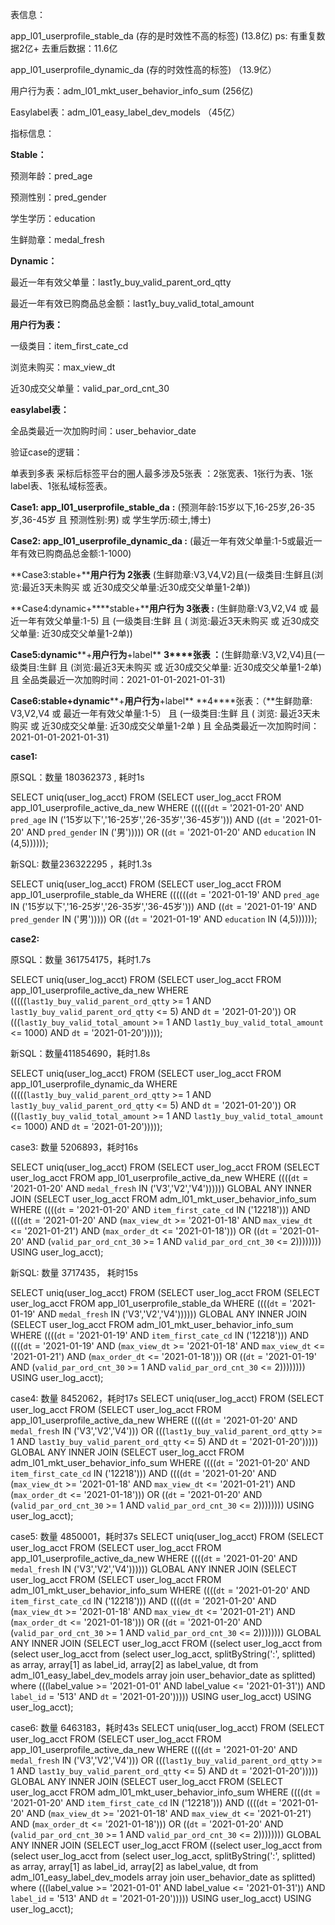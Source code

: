 表信息：

app_l01_userprofile_stable_da (存的是时效性不高的标签) (13.8亿)  ps: 有重复数据2亿+ 去重后数据：11.6亿

app_l01_userprofile_dynamic_da (存的时效性高的标签) （13.9亿）



 用户行为表：adm_l01_mkt_user_behavior_info_sum (256亿)



 Easylabel表：adm_l01_easy_label_dev_models （45亿）



指标信息：

**Stable：**

预测年龄：pred_age  

预测性别：pred_gender

学生学历：education

生鲜勋章：medal_fresh

**Dynamic：**

最近一年有效父单量：last1y_buy_valid_parent_ord_qtty

最近一年有效已购商品总金额：last1y_buy_valid_total_amount

**用户行为表：**

一级类目：item_first_cate_cd

浏览未购买：max_view_dt 

近30成交父单量：valid_par_ord_cnt_30

**easylabel表：**  

全品类最近一次加购时间：user_behavior_date



验证case的逻辑：

单表到多表 采标后标签平台的圈人最多涉及5张表 ：2张宽表、1张行为表、1张label表、1张私域标签表。

**Case1: app_l01_userprofile_stable_da**  **:** (预测年龄:15岁以下,16-25岁,26-35岁,36-45岁 且 预测性别:男) 或 学生学历:硕士,博士)

**Case2: app_l01_userprofile_dynamic_da :** (最近一年有效父单量:1-5或最近一年有效已购商品总金额:1-1000)

**Case3:stable+****用户行为 2张表** (生鲜勋章:V3,V4,V2)且(一级类目:生鲜且(浏览:最近3天未购买 或 近30成交父单量:近30成交父单量1-2单))

**Case4:dynamic+****stable+****用户行为 3张表 :** (生鲜勋章:V3,V2,V4 或 最近一年有效父单量:1-5) 且 (一级类目:生鲜 且 ( 浏览:最近3天未购买 或 近30成交父单量: 近30成交父单量1-2单))

**Case5:dynamic****+****用户行为****+label** **3****张表 ：**(生鲜勋章:V3,V2,V4)且(一级类目:生鲜 且 (浏览:最近3天未购买 或 近30成交父单量: 近30成交父单量1-2单) 且 全品类最近一次加购时间：2021-01-01-2021-01-31)

**Case6:stable+dynamic****+****用户行为****+label** **4****张表：（**生鲜勋章: V3,V2,V4 或 最近一年有效父单量:1-5） 且 (一级类目:生鲜 且 ( 浏览: 最近3天未购买 或 近30成交父单量: 近30成交父单量1-2单 ) 且 全品类最近一次加购时间：2021-01-01-2021-01-31)



**case1:** 

原SQL：数量 180362373 , 耗时1s

SELECT uniq(user_log_acct) FROM (SELECT user_log_acct FROM app_l01_userprofile_active_da_new WHERE ((((((`dt` = '2021-01-20' AND `pred_age` IN ('15岁以下','16-25岁','26-35岁','36-45岁'))) AND ((`dt` = '2021-01-20' AND `pred_gender` IN ('男'))))) OR ((`dt` = '2021-01-20' AND `education` IN (4,5))))));

新SQL: 数量236322295 ，耗时1.3s

SELECT uniq(user_log_acct) FROM (SELECT user_log_acct FROM app_l01_userprofile_stable_da WHERE ((((((`dt` = '2021-01-19' AND `pred_age` IN ('15岁以下','16-25岁','26-35岁','36-45岁'))) AND ((`dt` = '2021-01-19' AND `pred_gender` IN ('男'))))) OR ((`dt` = '2021-01-19' AND `education` IN (4,5))))));


**case2:** 

原SQL：数量 361754175，耗时1.7s

SELECT uniq(user_log_acct) FROM (SELECT user_log_acct FROM app_l01_userprofile_active_da_new WHERE (((((`last1y_buy_valid_parent_ord_qtty` >= 1 AND `last1y_buy_valid_parent_ord_qtty` <= 5) AND `dt` = '2021-01-20')) OR (((`last1y_buy_valid_total_amount` >= 1 AND `last1y_buy_valid_total_amount` <= 1000) AND `dt` = '2021-01-20')))));

新SQL：数量411854690，耗时1.8s

SELECT uniq(user_log_acct) FROM (SELECT user_log_acct FROM app_l01_userprofile_dynamic_da WHERE (((((`last1y_buy_valid_parent_ord_qtty` >= 1 AND `last1y_buy_valid_parent_ord_qtty` <= 5) AND `dt` = '2021-01-20')) OR (((`last1y_buy_valid_total_amount` >= 1 AND `last1y_buy_valid_total_amount` <= 1000) AND `dt` = '2021-01-20')))));



case3: 数量 5206893，耗时16s

SELECT uniq(user_log_acct) FROM (SELECT user_log_acct FROM (SELECT user_log_acct FROM app_l01_userprofile_active_da_new WHERE ((((`dt` = '2021-01-20' AND `medal_fresh` IN ('V3','V2','V4')))))) GLOBAL ANY INNER JOIN (SELECT user_log_acct FROM adm_l01_mkt_user_behavior_info_sum WHERE ((((`dt` = '2021-01-20' AND `item_first_cate_cd` IN ('12218'))) AND ((((`dt` = '2021-01-20' AND (`max_view_dt` >= '2021-01-18' AND `max_view_dt` <= '2021-01-21') AND (`max_order_dt` <= '2021-01-18'))) OR ((`dt` = '2021-01-20' AND (`valid_par_ord_cnt_30` >= 1 AND `valid_par_ord_cnt_30` <= 2)))))))) USING user_log_acct);



新SQL: 数量 3717435， 耗时15s

SELECT uniq(user_log_acct) FROM (SELECT user_log_acct FROM (SELECT user_log_acct FROM app_l01_userprofile_stable_da WHERE ((((`dt` = '2021-01-19' AND `medal_fresh` IN ('V3','V2','V4')))))) GLOBAL ANY INNER JOIN (SELECT user_log_acct FROM adm_l01_mkt_user_behavior_info_sum WHERE ((((`dt` = '2021-01-19' AND `item_first_cate_cd` IN ('12218'))) AND ((((`dt` = '2021-01-19' AND (`max_view_dt` >= '2021-01-18' AND `max_view_dt` <= '2021-01-21') AND (`max_order_dt` <= '2021-01-18'))) OR ((`dt` = '2021-01-19' AND (`valid_par_ord_cnt_30` >= 1 AND `valid_par_ord_cnt_30` <= 2)))))))) USING user_log_acct);




case4: 数量 8452062，耗时17s
SELECT uniq(user_log_acct) FROM (SELECT user_log_acct FROM (SELECT user_log_acct FROM app_l01_userprofile_active_da_new WHERE ((((`dt` = '2021-01-20' AND `medal_fresh` IN ('V3','V2','V4'))) OR (((`last1y_buy_valid_parent_ord_qtty` >= 1 AND `last1y_buy_valid_parent_ord_qtty` <= 5) AND `dt` = '2021-01-20'))))) GLOBAL ANY INNER JOIN (SELECT user_log_acct FROM adm_l01_mkt_user_behavior_info_sum WHERE ((((`dt` = '2021-01-20' AND `item_first_cate_cd` IN ('12218'))) AND ((((`dt` = '2021-01-20' AND (`max_view_dt` >= '2021-01-18' AND `max_view_dt` <= '2021-01-21') AND (`max_order_dt` <= '2021-01-18'))) OR ((`dt` = '2021-01-20' AND (`valid_par_ord_cnt_30` >= 1 AND `valid_par_ord_cnt_30` <= 2)))))))) USING user_log_acct);


case5: 数量 4850001，耗时37s
SELECT uniq(user_log_acct) FROM (SELECT user_log_acct FROM (SELECT user_log_acct FROM app_l01_userprofile_active_da_new WHERE ((((`dt` = '2021-01-20' AND `medal_fresh` IN ('V3','V2','V4')))))) GLOBAL ANY INNER JOIN (SELECT user_log_acct FROM (SELECT user_log_acct FROM adm_l01_mkt_user_behavior_info_sum WHERE ((((`dt` = '2021-01-20' AND `item_first_cate_cd` IN ('12218'))) AND ((((`dt` = '2021-01-20' AND (`max_view_dt` >= '2021-01-18' AND `max_view_dt` <= '2021-01-21') AND (`max_order_dt` <= '2021-01-18'))) OR ((`dt` = '2021-01-20' AND (`valid_par_ord_cnt_30` >= 1 AND `valid_par_ord_cnt_30` <= 2)))))))) GLOBAL ANY INNER JOIN (SELECT user_log_acct FROM ((select user_log_acct from (select user_log_acct from (select user_log_acct, splitByString(':', splitted) as array, array[1] as label_id, array[2] as label_value, dt from adm_l01_easy_label_dev_models array join user_behavior_date as splitted) where (((label_value >= '2021-01-01' AND label_value <= '2021-01-31')) AND `label_id` = '513' AND `dt` = '2021-01-20'))))) USING user_log_acct) USING user_log_acct);


case6: 数量 6463183，耗时43s
SELECT uniq(user_log_acct) FROM (SELECT user_log_acct FROM (SELECT user_log_acct FROM app_l01_userprofile_active_da_new WHERE ((((`dt` = '2021-01-20' AND `medal_fresh` IN ('V3','V2','V4'))) OR (((`last1y_buy_valid_parent_ord_qtty` >= 1 AND `last1y_buy_valid_parent_ord_qtty` <= 5) AND `dt` = '2021-01-20'))))) GLOBAL ANY INNER JOIN (SELECT user_log_acct FROM (SELECT user_log_acct FROM adm_l01_mkt_user_behavior_info_sum WHERE ((((`dt` = '2021-01-20' AND `item_first_cate_cd` IN ('12218'))) AND ((((`dt` = '2021-01-20' AND (`max_view_dt` >= '2021-01-18' AND `max_view_dt` <= '2021-01-21') AND (`max_order_dt` <= '2021-01-18'))) OR ((`dt` = '2021-01-20' AND (`valid_par_ord_cnt_30` >= 1 AND `valid_par_ord_cnt_30` <= 2)))))))) GLOBAL ANY INNER JOIN (SELECT user_log_acct FROM ((select user_log_acct from (select user_log_acct from (select user_log_acct, splitByString(':', splitted) as array, array[1] as label_id, array[2] as label_value, dt from adm_l01_easy_label_dev_models array join user_behavior_date as splitted) where (((label_value >= '2021-01-01' AND label_value <= '2021-01-31')) AND `label_id` = '513' AND `dt` = '2021-01-20'))))) USING user_log_acct) USING user_log_acct);
